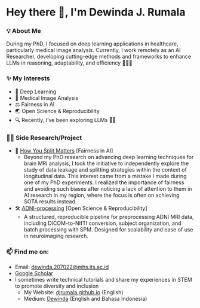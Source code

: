 
<h1 align="left">Hey there 👋, I'm Dewinda J. Rumala</a></h1>

<!-- <h3 align="center"> 👩‍🎓 PhD Candidate in Computer Science</h3> -->

### 💡 About Me
During my PhD, I focused on deep learning applications in healthcare, particularly medical image analysis. Currently, I work remotely as an AI Researcher, developing cutting-edge methods and frameworks to enhance LLMs in reasoning, adaptability, and efficiency  👩🏻‍💻

### ✨ My Interests
- 🧮 Deep Learning
- 🧠 Medical Image Analysis
- ⚖️ Fairness in AI
- 🌏 Open Science & Reproducibility
- 🔍 Recently, I’ve been exploring LLMs 📖🤖


### 🕵️‍♀️ Side Research/Project
- 🔮 <a href="https://djrumala.github.io/publications/how-you-split-matters" target="blank">How You Split Matters</a> [Fairness in AI]
  - Beyond my PhD research on advancing deep learning techniques for brain MRI analysis, I took the initiative to independently explore the study of data leakage and splitting strategies within the context of longitudinal data. This interest came from a mistake I made during one of my PhD experiments. I realized the importance of fairness and avoiding such biases after noticing a lack of attention to them in AI research in my region, where the focus is often on achieving SOTA results instead.
- 🛠️ <a href="https://github.com/djrumala/ADNI-processing" target="blank">ADNI-processing</a> [Open Science & Reproducibility]
  - A structured, reproducible pipeline for preprocessing ADNI MRI data, including DICOM-to-NIfTI conversion, subject organization, and batch processing with SPM. Designed for scalability and ease of use in neuroimaging research.
  

### 📫 Find me on:
- Email: dewinda.207022@mhs.its.ac.id
- <a href="https://scholar.google.com/citations?user=sjCrkSgAAAAJ&hl=en" target="blank">Google Scholar</a>
- I sometimes write technical tutorials and share my experiences in STEM to promote diversity and inclusion
  - My Website: <a href="https://djrumala.github.io" target="blank">djrumala.github.io</a> (English)
  - Medium: <a href="https://medium.com/@djrumala" target="blank">Dewinda</a> (English and Bahasa Indonesia)


<!--
**djrumala/djrumala** is a ✨ _special_ ✨ repository because its `README.md` (this file) appears on your GitHub profile.

Here are some ideas to get you started:

- 🔭 I’m currently working on ...
- 🌱 I’m currently learning ...
- 👯 I’m looking to collaborate on ...
- 🤔 I’m looking for help with ...
- 💬 Ask me about ...
- 📫 How to reach me: ...
- 😄 Pronouns: ...
- ⚡ Fun fact: ...
-->

